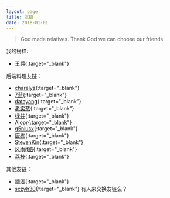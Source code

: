 ```yaml
---
layout: page
title: 友链
date: 2018-01-01
---
```


> God made relatives. Thank God we can choose our friends.

我的榜样:
* [王爵](Https://blog.biezhi.me){:target="_blank"}

后端料理友链：
* [charelyz](https://i.charelyz.cn){:target="_blank"}
* [7蓝](https://blog.os7blue.com/){:target="_blank"}
* [datayang](https://www.datayang.com/){:target="_blank"}
* [老实孩](https://blog.whq6.top/){:target="_blank"}
* [绿谷](https://github.com/xiwenAndlejian/my-blog/issues){:target="_blank"}
* [Aiopr](https://www.cnblogs.com/BBchao/){:target="_blank"}
* [g5niusx](https://www.g5niusx.com/){:target="_blank"}
* [唐栋](http://lilyhuli.cn/){:target="_blank"}
* [StevenKin](http://stevenkin.xyz/){:target="_blank"}
* [风雨it路](https://www.jianshu.com/u/2ab96456bfc3){:target="_blank"}
* [荔枝](https://blog.yizhilee.com/){:target="_blank"}

其他友链：
* [搁浅](https://www.cnblogs.com/aishangJava/){:target="_blank"}
* [sczyh30](https://www.sczyh30.com/){:target="_blank"}
有人来交换友链么？